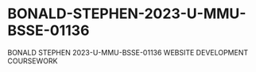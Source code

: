 # BONALD-STEPHEN-2023-U-MMU-BSSE-01136
BONALD STEPHEN 2023-U-MMU-BSSE-01136 WEBSITE DEVELOPMENT COURSEWORK
